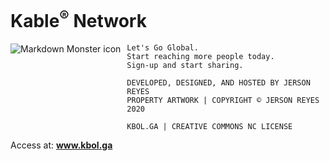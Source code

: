 # Kable<sup>®</sup> Network
<img src="https://repository-images.githubusercontent.com/329302905/a631d700-5662-11eb-8d90-a8b059352bb2" alt="Markdown Monster icon" style="float: left; margin-right: 10px;" />

	Let's Go Global.
	Start reaching more people today.
	Sign-up and start sharing.

	DEVELOPED, DESIGNED, AND HOSTED BY JERSON REYES
	PROPERTY ARTWORK | COPYRIGHT © JERSON REYES 2020
	
	KBOL.GA | CREATIVE COMMONS NC LICENSE

Access at: **www.kbol.ga**
